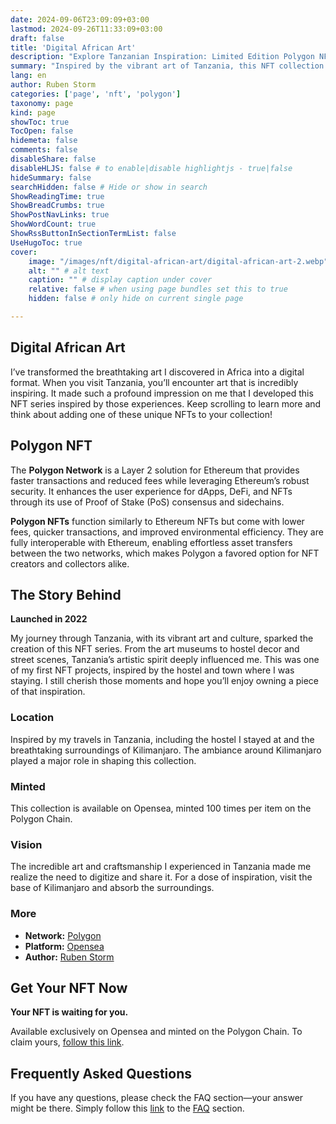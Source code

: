 ```yaml
---
date: 2024-09-06T23:09:09+03:00
lastmod: 2024-09-26T11:33:09+03:00
draft: false
title: 'Digital African Art'
description: "Explore Tanzanian Inspiration: Limited Edition Polygon NFTs"
summary: "Inspired by the vibrant art of Tanzania, this NFT collection captures the essence of my experiences there. Launched in 2022, each piece reflects the artistic influence of Tanzanian art museums, hostel decor, and Kilimanjaro’s surroundings."
lang: en
author: Ruben Storm
categories: ['page', 'nft', 'polygon']
taxonomy: page
kind: page
showToc: true
TocOpen: false
hidemeta: false
comments: false
disableShare: false
disableHLJS: false # to enable|disable highlightjs - true|false
hideSummary: false
searchHidden: false # Hide or show in search
ShowReadingTime: true
ShowBreadCrumbs: true
ShowPostNavLinks: true
ShowWordCount: true
ShowRssButtonInSectionTermList: false
UseHugoToc: true
cover:
    image: "/images/nft/digital-african-art/digital-african-art-2.webp" # image path/url
    alt: "" # alt text
    caption: "" # display caption under cover
    relative: false # when using page bundles set this to true
    hidden: false # only hide on current single page

---
```


## Digital African Art

I’ve transformed the breathtaking art I discovered in Africa into a digital format. When you visit Tanzania, you’ll encounter art that is incredibly inspiring. It made such a profound impression on me that I developed this NFT series inspired by those experiences. Keep scrolling to learn more and think about adding one of these unique NFTs to your collection!

## Polygon NFT

The **Polygon Network** is a Layer 2 solution for Ethereum that provides faster transactions and reduced fees while leveraging Ethereum’s robust security. It enhances the user experience for dApps, DeFi, and NFTs through its use of Proof of Stake (PoS) consensus and sidechains.

**Polygon NFTs** function similarly to Ethereum NFTs but come with lower fees, quicker transactions, and improved environmental efficiency. They are fully interoperable with Ethereum, enabling effortless asset transfers between the two networks, which makes Polygon a favored option for NFT creators and collectors alike.

## The Story Behind
**Launched in 2022**

My journey through Tanzania, with its vibrant art and culture, sparked the creation of this NFT series. From the art museums to hostel decor and street scenes, Tanzania’s artistic spirit deeply influenced me. This was one of my first NFT projects, inspired by the hostel and town where I was staying. I still cherish those moments and hope you’ll enjoy owning a piece of that inspiration.

### Location

Inspired by my travels in Tanzania, including the hostel I stayed at and the breathtaking surroundings of Kilimanjaro. The ambiance around Kilimanjaro played a major role in shaping this collection.

### Minted

This collection is available on Opensea, minted 100 times per item on the Polygon Chain.

### Vision

The incredible art and craftsmanship I experienced in Tanzania made me realize the need to digitize and share it. For a dose of inspiration, visit the base of Kilimanjaro and absorb the surroundings.

### More

- **Network:** [Polygon][defPolExplorer]
- **Platform:** [Opensea][defNFTlink]
- **Author:** [Ruben Storm][defHomepageLink]

## Get Your NFT Now
**Your NFT is waiting for you.**

Available exclusively on Opensea and minted on the Polygon Chain. To claim yours, [follow this link][defNFTlink].

## Frequently Asked Questions

If you have any questions, please check the FAQ section—your answer might be there. Simply follow this [link][defFAQlink] to the [FAQ][defFAQlink] section.



[defFAQlink]: /en/faq
[defNFTlink]: https://opensea.io/collection/digital-african-art
[defHomepageLink]: https://rubenstorm.github.io/
[defPolExplorer]: https://polygonscan.com/